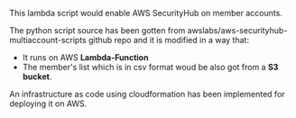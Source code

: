 
This lambda script would enable AWS SecurityHub on member accounts.

The python script source has been gotten from awslabs/aws-securityhub-multiaccount-scripts github repo and it is modified in a way that:
- It runs on AWS **Lambda-Function**
- The member's list which is in csv format woud be also got from a **S3 bucket**.

An infrastructure as code using cloudformation has been implemented for deploying it on AWS.
